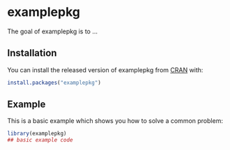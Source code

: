 # examplepkg

<!-- badges: start -->
<!-- badges: end -->

The goal of examplepkg is to ...

## Installation

You can install the released version of examplepkg from [CRAN](https://CRAN.R-project.org) with:

``` r
install.packages("examplepkg")
```

## Example

This is a basic example which shows you how to solve a common problem:

``` r
library(examplepkg)
## basic example code
```

